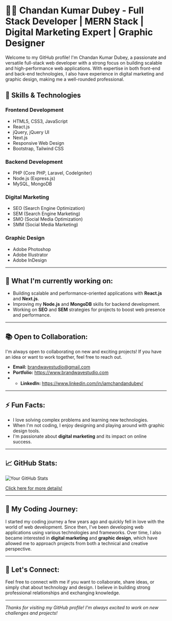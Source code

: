 # 👨‍💻 **Chandan Kumar Dubey - Full Stack Developer | MERN Stack | Digital Marketing Expert | Graphic Designer**

Welcome to my GitHub profile! I'm Chandan Kumar Dubey, a passionate and versatile full-stack web developer with a strong focus on building scalable and high-performance web applications. With expertise in both front-end and back-end technologies, I also have experience in digital marketing and graphic design, making me a well-rounded professional. 

## 🚀 **Skills & Technologies**

### **Frontend Development**
- HTML5, CSS3, JavaScript
- React.js
- jQuery, jQuery UI
- Next.js
- Responsive Web Design
- Bootstrap, Tailwind CSS

### **Backend Development**
- PHP (Core PHP, Laravel, CodeIgniter)
- Node.js (Express.js)
- MySQL, MongoDB

### **Digital Marketing**
- SEO (Search Engine Optimization)
- SEM (Search Engine Marketing)
- SMO (Social Media Optimization)
- SMM (Social Media Marketing)

### **Graphic Design**
- Adobe Photoshop
- Adobe Illustrator
- Adobe InDesign

---

## 🌱 **What I'm currently working on:**
- Building scalable and performance-oriented applications with **React.js** and **Next.js**.
- Improving my **Node.js** and **MongoDB** skills for backend development.
- Working on **SEO** and **SEM** strategies for projects to boost web presence and performance.

---



## 📚 **Open to Collaboration:**
I'm always open to collaborating on new and exciting projects! If you have an idea or want to work together, feel free to reach out.

- **Email:** brandwavestudio@gmail.com
- **Portfolio:** https://www.brandwavestudio.com
- - **LinkedIn:** https://www.linkedin.com/in/iamchandandubey/


---

## ⚡ **Fun Facts:**
- I love solving complex problems and learning new technologies.
- When I'm not coding, I enjoy designing and playing around with graphic design tools.
- I'm passionate about **digital marketing** and its impact on online success.

---

## 📈 **GitHub Stats:**

![Your GitHub Stats](https://github-readme-stats.vercel.app/api?username=iamchandandubey&show_icons=true&hide_title=true&count_private=true&hide=prs)

[Click here for more details!](https://github.com/iamchandandubey)

---

## 📑 **My Coding Journey:**

I started my coding journey a few years ago and quickly fell in love with the world of web development. Since then, I've been developing web applications using various technologies and frameworks. Over time, I also became interested in **digital marketing** and **graphic design**, which have allowed me to approach projects from both a technical and creative perspective.

---

## 🤝 **Let's Connect:**
Feel free to connect with me if you want to collaborate, share ideas, or simply chat about technology and design. I believe in building strong professional relationships and exchanging knowledge.

---

*Thanks for visiting my GitHub profile! I'm always excited to work on new challenges and projects!*
